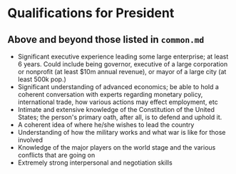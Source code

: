 # Qualifications for President
## Above and beyond those listed in `common.md`

* Significant executive experience leading some large enterprise; at least 6 years. Could include being governor,
executive of a large corporation or nonprofit (at least $10m annual revenue), or mayor of a large city (at least 500k pop.)
* Significant understanding of advanced economics; be able to hold a coherent conversation with experts regarding
monetary policy, international trade, how various actions may effect employment, etc
* Intimate and extensive knowledge of the Constitution of the United States; the person's primary oath, after all, is to
defend and uphold it.
* A coherent idea of where he/she wishes to lead the country
* Understanding of how the military works and what war is like for those involved
* Knowledge of the major players on the world stage and the various conflicts that are going on
* Extremely strong interpersonal and negotiation skills



